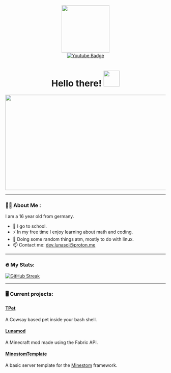 <div align="center">
  <div id="header">
    <img src="https://media.giphy.com/media/Uaxj062PavgqZRhVkS/giphy.gif" width=150>
  </div>
  <div id="badges">
    <a href="https://www.youtube.com/channel/UCXzBUgc-ph7VZxq_H59NMyQ">
      <img src="https://img.shields.io/badge/YouTube-red?logo=youtube&logocolor=YouTube-red&style=for-the-badge" alt="Youtube Badge">
    </a>
  </div>
    <img src="https://komarev.com/ghpvc/?username=lunasoldev&style=flat-square&color=blue" alt=""/>
  <h1>
    Hello there!
    <img src="https://media.giphy.com/media/v1.Y2lkPTc5MGI3NjExeGtzcXdwYmpibDlmdHluam5yaGk1dXd5OWw4cG8wM2ptdmF2NzV2bCZlcD12MV9pbnRlcm5hbF9naWZfYnlfaWQmY3Q9cw/pr1dbVONbGeVvSiECh/giphy.gif" width="50px"/>
  </h1>
</div>


<div align="center">
  <img src="https://media.giphy.com/media/v1.Y2lkPTc5MGI3NjExNThvdjgxb21oZHYxZTg3bG9iOGE1eTVtYTFvNnN2aGE2NnRreDd3byZlcD12MV9pbnRlcm5hbF9naWZfYnlfaWQmY3Q9Zw/ko7twHhomhk8E/giphy.gif" width="600" height="300"/>
</div>

--- 
### 👩‍💻 About Me :
I am a 16 year old from germany.

- 🎒 I go to school.
- ⚡ In my free time I enjoy learning about math and coding.
- 🌱 Doing some random things atm, mostly to do with linux.
- 📫 Contact me: dev.lunasol@proton.me
  
--- 
### 🔥 My Stats:
[![GitHub Streak](https://github-readme-streak-stats.herokuapp.com?user=lunasoldev&theme=dark&hide_border=true)](https://git.io/streak-stats)

--- 
### 🖥️ Current projects:

#### [TPet](https://github.com/lunasoldev/tpet)
A Cowsay based pet inside your bash shell.

#### [Lunamod](https://github.com/lunasoldev/lunamod)
A Minecraft mod made using the Fabric API.

#### [MinestomTemplate](https://github.com/astrosquared/minestomtemplate)
A basic server template for the [Minestom](https://github.com/minestom/minestom) framework.
